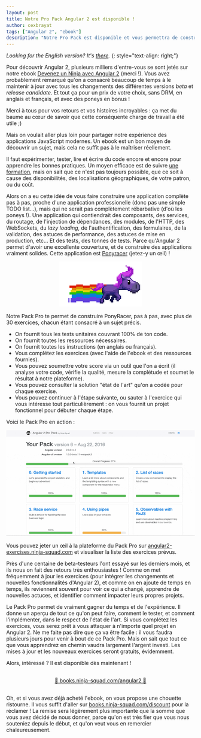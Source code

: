 ```yaml
---
layout: post
title: Notre Pro Pack Angular 2 est disponible !
author: cexbrayat
tags: ["Angular 2", "ebook"]
description: "Notre Pro Pack est disponible et vous permettra de construire une application complète pour tout apprendre sur Angular 2."
---
```


*Looking for the English version? It's [there](/2016/09/07/angular-2-pro-pack-english/).*
{: style="text-align: right;"}

Pour découvrir Angular&nbsp;2, plusieurs milliers d'entre-vous se sont jetés
sur notre ebook [Devenez un Ninja avec Angular 2](https://books.ninja-squad.com/angular2) (merci&nbsp;!).
Vous avez probablement remarqué qu'on a consacré beaucoup de temps à le maintenir
à jour avec tous les changements des différentes versions _beta_ et _release candidate_.
Et tout ça pour un prix de votre choix, sans DRM, en anglais et français, et
avec des poneys en bonus&nbsp;!

Merci à tous pour vos retours et vos histoires incroyables&nbsp;: ça met du
baume au cœur de savoir que cette conséquente charge de travail a été utile ;)

Mais on voulait aller plus loin pour partager notre expérience des applications
JavaScript modernes.
Un ebook est un bon moyen de découvrir un sujet, mais cela ne suffit pas à
le maîtriser réellement.

Il faut expérimenter, tester, lire et écrire du code encore et encore pour
apprendre les bonnes pratiques.
Un moyen efficace est de suivre [une formation](http://ninja-squad.fr/formations/formation-angular2),
mais on sait que ce n'est pas toujours possible, que ce soit à cause des disponibilités,
des localisations géographiques, de votre patron, ou du coût.

Alors on a eu cette idée de vous faire construire une application complète pas à pas,
proche d'une application professionelle (donc pas une simple TODO list...), mais
qui ne serait pas complètement rébarbative (d'où les poneys&nbsp;!).
Une application qui contiendrait des composants, des services, du routage,
de l'injection de dépendances, des modules, de l'HTTP, des WebSockets,
du _lazy loading_, de l'authentification, des formulaires, de la validation,
des astuces de performance, des astuces de mise en production, etc...
Et des tests, des tonnes de tests.
Parce qu'Angular&nbsp;2 permet d'avoir une excellente couverture, et de
construire des applications vraiment solides.
Cette application est [Ponyracer](http://ponyracer.ninja-squad.com/) (jetez-y un œil)&nbsp;!

<div style="text-align: center;">
  <img src="/assets/images/2016-09-07/pony-purple-rainbow.gif" alt="Poney" />
</div>

Notre Pack Pro te permet de construire PonyRacer, pas à pas,
avec plus de 30 exercices, chacun étant consacré à un sujet précis.

- On fournit tous les tests unitaires couvrant 100% de ton code.
- On fournit toutes les ressources nécessaires.
- On fournit toutes les instructions (en anglais ou français).
- Vous complétez les exercices (avec l'aide de l'ebook et des ressources fournies).
- Vous pouvez soumettre votre score via un outil que l'on a écrit (il analyse
votre code, vérifie la qualité, mesure la complétude et soumet le résultat à
notre plateforme).
- Vous pouvez consulter la solution "état de l'art" qu'on a codée pour chaque exercise.
- Vous pouvez continuer à l'étape suivante, ou sauter à l'exercice qui vous intéresse
tout particulièrement&nbsp;: on vous fournit un projet fonctionnel pour débuter chaque étape.

Voici le Pack Pro en action&nbsp;:

<img src="/assets/images/2016-09-07/propack-demo.gif" alt="Démo du Pack Pro Pack" />

Vous pouvez jeter un œil à la plateforme du Pack Pro sur [angular2-exercises.ninja-squad.com](https://angular2-exercises.ninja-squad.com)
et visualiser la liste des exercices prévus.

Près d'une centaine de beta-testeurs l'ont essayé sur les derniers mois,
et ils nous on fait des retours très enthousiastes&nbsp;!
Comme on met fréquemment à jour les exercices (pour intégrer les changements
et nouvelles fonctionnalités d'Angular&nbsp;2), et comme on en ajoute de temps
en temps, ils reviennent souvent pour voir ce qui a changé, apprendre de
nouvelles actuces, et identifier comment impacter leurs propres projets.

Le Pack Pro permet de vraiment gagner du temps et de l'expérience.
Il donne un aperçu de tout ce qu'on peut faire, comment le tester, et
comment l'implémenter, dans le respect de l'état de l'art.
Si vous complétez les exercices, vous serez prêt à vous attaquer à
n'importe quel projet en Angular&nbsp;2.
Ne me faite pas dire que ça va être facile&nbsp;: il vous faudra plusieurs jours
pour venir à bout de ce Pack Pro.
Mais on sait que tout ce que vous apprendrez en chemin vaudra largement l'argent investi.
Les mises à jour et les nouveaux exercices seront gratuits, évidemment.

Alors, intéressé&nbsp;? Il est disponible dès maintenant&nbsp;!

<div style="text-align: center; margin: 30px 0 30px 0;">
  <a href="https://books.ninja-squad.com/angular2#propack">🚀 books.ninja-squad.com/angular2 🚀</a>
</div>

Oh, et si vous avez déjà acheté l'ebook, on vous propose une chouette ristourne.
Il vous suffit d'aller sur [books.ninja-squad.com/discount](https://books.ninja-squad.com/discount)
pour la réclamer&nbsp;!
La remise sera légèrement plus importante que la somme que vous avez décidé de nous donner,
parce qu'on est très fier que vous nous souteniez depuis le début, et qu'on veut vous en remercier chaleureusement.
